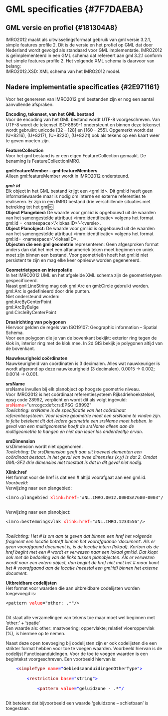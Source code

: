 # GML specificaties {#7F7DAEBA}

## GML versie en profiel {#181304A8}

IMRO2012 maakt als uitwisselingsformaat gebruik van gml versie 3.2.1, simple features profile 2. Dit is de versie en het profiel op GML dat door Nederland wordt gevolgd als standaard voor GML implementatie. IMRO2012 is geïmplementeerd in een GML schema dat refereert aan gml 3.2.1 conform het simple features profile 2. Het volgende XML schema is daarvoor van belang:<br/>
IMRO2012.XSD: XML schema van het IMRO2012 model.

## Nadere implementatie specificaties {#2E971161}

Voor het genereren van IMRO2012 gml bestanden zijn er nog een aantal aanvullende afspraken.

<b>Encoding, tekenset, van het GML bestand</b><br/>
Voor de encoding van het GML bestand wordt UTF-8 voorgeschreven. Van UTF-8 wordt de tekenset ISO-8859-1 ondersteunt en binnen deze tekenset wordt gebruikt: unicode [32 – 128] en [160 – 255]. Opgemerkt wordt dat (U+8216), (U+8217), (U+8220), (U+8221) ook als tekens op een kaart weer te geven moeten zijn.

<b>FeatureCollection</b><br/>
Voor het gml bestand is er een eigen FeatureCollection gemaakt. De benaming is FeatureCollectionIMRO.

<b>gml:featureMember - gml:featureMembers</b><br/>
Alleen gml:featureMember wordt in IMRO2012 ondersteund.

<b><i>gml: id</i></b><br/>
Elk object in het GML bestand krijgt een &lt;gml:id&gt;. Dit gml:id heeft geen informatiewaarde maar is nodig om interne en externe referenties te realiseren. Er zijn in een IMRO bestand drie verschillende situaties met betreking tot het gml:id:<br/>
<b>Object Plangebied: </b>De waarde voor gml:id is opgebouwd uit de waarden van het samengestelde attribuut &lt;imro:identificatie&gt; volgens het format gml:id = &lt;namespace&gt;’.’&lt;lokaalID&gt;’-’&lt;versie&gt;.<br/>
<b>Object Planobject:</b> De waarde voor gml:id is opgebouwd uit de waarden van het samengestelde attribuut &lt;imro:identificatie&gt; volgens het format gml:id= &lt;namespace&gt;’.’&lt;lokaalID&gt;.<br/>
<b>Objecten die een gml geometrie</b> representeren: Geen afgesproken format anders dan dat het met een alfanumeriek teken moet beginnen en uniek moet zijn binnen een bestand. Voor geometrieën hoeft het gml:id niet persistent te zijn en mag elke keer opnieuw worden gegenereerd.

<b>Geometrietypen en interpolatie</b><br/>
In het IMRO2012 UML en het afgeleide XML schema zijn de geometrietypen gespecificeerd.<br/>
Naast gml:LineString mag ook gml:Arc en gml:Circle gebruikt worden.<br/>
gml:Arc is gedefinieerd door drie punten.<br/>
Niet ondersteund worden:<br/>
gml:ArcByCenterPoint<br/>
gml:ArcByBulge<br/>
gml:CircleByCenterPoint

<b>Draairichting van polygonen</b><br/>
Hiervoor gelden de regels van ISO19107: Geographic information – Spatial Schema.<br/>
Voor een polygoon die je van de bovenkant bekijkt: exterior ring tegen de klok in, interior ring met de klok mee. In 2d GIS bekijk je polygonen altijd van de bovenkant.

<b>Nauwkeurigheid coördinaten</b><br/>
Nauwkeurigheid van coördinaten is 3 decimalen. Alles wat nauwkeuriger is wordt afgerond op deze nauwkeurigheid (3 decimalen). 0.0015 -&gt; 0.002; 0.0014 -&gt; 0.001.

<b>srsName</b><br/>
srsName invullen bij elk planobject op hoogste geometrie niveau.<br/>
Voor IMRO2012 is het coördinaat referentiesysteem Rijksdriehoekstelsel, epsg code 28992, verplicht en wordt dit als volgt ingevuld:<br/>
<span style='color: #FF0000;'>srsName</span>="urn:ogc:def:crs:EPSG::28992"<br/>
<i>Toelichting: srsName is de specificatie van het coördinaat referentiesysteem. Voor iedere geometrie moet een srsName te vinden zijn. In feite betekent dit dat iedere geometrie een srsName moet hebben. In geval van een multigeometrie hoeft de srsName alleen aan de multigeometrie te hangen en niet aan ieder los onderdeeltje ervan.</i>

<b>srsDimension</b><br/>
srsDimension wordt niet opgenomen.<br/>
<i>Toelichting: De srsDimension geeft aan uit hoeveel elementen een coördinaat bestaat. In het geval van twee dimensies (x,y) is dat 2. Omdat GML-SF2 drie dimensies niet toestaat is dat in dit geval niet nodig.</i>

<b>Xlink:href</b><br/>
Het format voor de href is dat een # altijd voorafgaat aan een gml:id.<br/>
<i>Voorbeeld:</i><br/>
Verwijzing naar een plangebied:<br/>
<pre class="text">&lt;imro:plangebied <span style='color: #FF0000;'>xlink:href</span>="#NL.IMRO.0012.0000SA7680-0003"/&gt;<br/>
</pre>

Verwijzing naar een planobject:<br/>
<pre class="text">&lt;imro:bestemmingsvlak <span style='color: #FF0000;'>xlink:href</span>="#NL.IMRO.1233556"/&gt;<br/>
</pre>

<i>Toelichting: Het # is om aan te geven dat binnen een href het volgende fragment een locatie betreft binnen het voorafgaande 'document'. Als er geen voorafgaand document is, is de locatie intern (lokaal). Kortom als de href begint met een # wordt er verwezen naar een lokaal gml:id. Dat klopt ook met de bedoeling van de links tussen planobjecten. Als er verwezen wordt naar een extern object, dan begint de href niet met het # maar komt het # voorafgaand aan de locatie (meestal een gml:id) binnen het externe document.</i>

<b>Uitbreidbare codelijsten</b><br/>
Het format voor waarden die aan uitbreidbare codelijsten worden toegevoegd is:<br/>
<pre class="text">&lt;pattern <span style='color: #FF0000;'>value</span>="other: .*"/&gt;<br/>
</pre>

Dit staat alle verzamelingen van tekens toe maar moet wel beginnen met ‘other:’ + ‘spatie’<br/>
Een waarde als: other: maatvoering; oppervlakte; relatief vloeroppervlak (%), is hiermee op te nemen.

Naast deze open toevoeging bij codelijsten zijn er ook codelijsten die een strikter format hebben voor toe te voegen waarden. Voorbeeld hiervan is de codelijst Functieaanduidingen. Voor de toe te voegen waarden is een begintekst voorgeschreven. Een voorbeeld hiervan is:<br/>
<pre class="text"><span style='color: #000000;'>    </span><span style='color: #0000FF;'>&lt;</span><span style='color: #800000;'>simpleType</span><span style='color: #FF0000;'> name</span><span style='color: #0000FF;'>="</span><span style='color: #000000;'>GebiedsaanduidingenOtherType</span><span style='color: #0000FF;'>"&gt;</span><br/>
<span style='color: #000000;'>        </span><span style='color: #0000FF;'>&lt;</span><span style='color: #800000;'>restriction</span><span style='color: #FF0000;'> base</span><span style='color: #0000FF;'>="</span><span style='color: #000000;'>string</span><span style='color: #0000FF;'>"&gt;</span><br/>
<span style='color: #000000;'>            </span><span style='color: #0000FF;'>&lt;</span><span style='color: #800000;'>pattern</span><span style='color: #FF0000;'> value</span><span style='color: #0000FF;'>="</span><span style='color: #000000;'>geluidzone - .*</span><span style='color: #0000FF;'>"/</span><br/>
</pre>

Dit betekent dat bijvoorbeeld een waarde ‘geluidzone – schietbaan’ is toegestaan.

